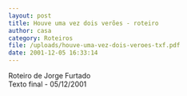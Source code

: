 ```yaml
---
layout: post
title: Houve uma vez dois verões - roteiro
author: casa
category: Roteiros
file: /uploads/houve-uma-vez-dois-veroes-txf.pdf
date: 2001-12-05 16:33:14
---
```

Roteiro de Jorge Furtado\
Texto final - 05/12/2001